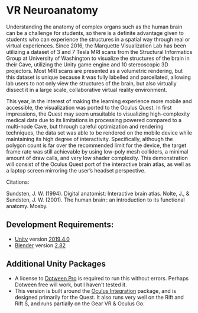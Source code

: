 # VR Neuroanatomy
Understanding the anatomy of complex organs such as the human brain can be a challenge for students, so there is a definite advantage given to students who can experience the structures in a spatial way through real or virtual experiences. Since 2016, the Marquette Visualization Lab has been utilizing a dataset of 3 and 7 Tesla MRI scans from the Structural Informatics Group at University of Washington to visualize the structures of the brain in their Cave, utilizing the Unity game engine and 10 stereoscopic 3D projectors. Most MRI scans are presented as a volumetric rendering, but this dataset is unique because it was fully labelled and parcellated, allowing lab users to not only view the structures of the brain, but also virtually dissect it in a large scale, collaborative virtual reality environment. 

This year, in the interest of making the learning experience more mobile and accessible, the visualization was ported to the Oculus Quest. In first impressions, the Quest may seem unsuitable to visualizing high-complexity medical data due to its limitations in processing powered compared to a multi-node Cave, but through careful optimization and rendering techniques, the data set was able to be rendered on the mobile device while maintaining its high degree of interactivity. Specifically, although the polygon count is far over the recommended limit for the device, the target frame rate was still achievable by using low-poly mesh colliders, a minimal amount of draw calls, and very low shader complexity. This demonstration will consist of the Oculus Quest port of the interactive brain atlas, as well as a laptop screen mirroring the user’s headset perspective. 

Citations: 

Sundsten, J. W. (1994). Digital anatomist: Interactive brain atlas. 
Nolte, J., & Sundsten, J. W. (2001). The human brain : an introduction to its functional anatomy. Mosby. 

## Development Requirements:
* [Unity](https://unity.com/) version [2019.4.0](https://unity3d.com/unity/qa/lts-releases?version=2019.4)
* [Blender](https://www.blender.org/) version [2.82](https://download.blender.org/release/Blender2.82/)

## Additional Unity Packages
* A license to [Dotween Pro](https://assetstore.unity.com/packages/tools/visual-scripting/dotween-pro-32416) is required to run this without errors. Perhaps Dotween free will work, but I haven't tested it.
* This version is built around the [Oculus Integration](https://assetstore.unity.com/packages/tools/integration/oculus-integration-82022) package, and is designed primarily for the Quest. It also runs very well on the Rift and Rift S, and runs partially on the Gear VR & Oculus Go.

